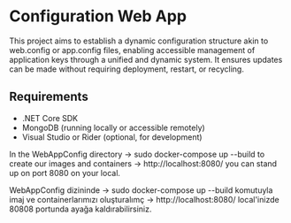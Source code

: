 # Configuration Web App

This project aims to establish a dynamic configuration structure akin to web.config or app.config files, 
enabling accessible management of application keys through a unified and dynamic system. It ensures updates can be made without requiring deployment, restart, or recycling.

## Requirements

- .NET Core SDK
- MongoDB (running locally or accessible remotely)
- Visual Studio or Rider (optional, for development)

In the WebAppConfig directory
    -> sudo docker-compose up --build to create our images and containers
    -> http://localhost:8080/ you can stand up on port 8080 on your local.

WebAppConfig dizininde
    ->   sudo docker-compose up --build komutuyla imaj ve containerlarımızı oluşturalımç
    ->   http://localhost:8080/ local'inizde 80808 portunda ayağa kaldırabilirsiniz.
 
